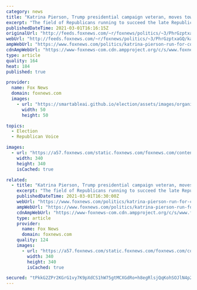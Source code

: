 ```yaml
---
category: news
title: "Katrina Pierson, Trump presidential campaign veteran, moves toward congressional bid in Texas"
excerpt: "The field of Republicans running to succeed the late Republican Rep. Ron Wright of Texas is growing. Katrina Pierson, who served as a top adviser on President Trump’s 2016 and 2020 campaigns, is gearing up to launch a campaign, two sources with knowledge of her planning confirmed to Fox News."
publishedDateTime: 2021-03-01T16:16:15Z
originalUrl: "http://feeds.foxnews.com/~r/foxnews/politics/~3/PhrGzptxaGQ/katrina-pierson-run-for-congress-texas"
webUrl: "http://feeds.foxnews.com/~r/foxnews/politics/~3/PhrGzptxaGQ/katrina-pierson-run-for-congress-texas"
ampWebUrl: "https://www.foxnews.com/politics/katrina-pierson-run-for-congress-texas.amp"
cdnAmpWebUrl: "https://www-foxnews-com.cdn.ampproject.org/c/s/www.foxnews.com/politics/katrina-pierson-run-for-congress-texas.amp"
type: article
quality: 164
heat: 184
published: true

provider:
  name: Fox News
  domain: foxnews.com
  images:
    - url: "https://smartableai.github.io/election/assets/images/organizations/foxnews.com-50x50.jpg"
      width: 50
      height: 50

topics:
  - Election
  - Republican Voice

images:
  - url: "https://a57.foxnews.com/static.foxnews.com/foxnews.com/content/uploads/2019/03/340/340/PaulSteinhauser.jpg?ve=1&tl=1"
    width: 340
    height: 340
    isCached: true

related:
  - title: "Katrina Pierson, Trump presidential campaign veteran, moves toward congressional bid in Texas"
    excerpt: "The field of Republicans running to succeed the late Republican Rep. Ron Wright of Texas is growing. Katrina Pierson, who served as a top adviser on President Trump’s 2016 and 2020 campaigns, is gearing up to launch a campaign,"
    publishedDateTime: 2021-03-01T16:30:00Z
    webUrl: "https://www.foxnews.com/politics/katrina-pierson-run-for-congress-texas"
    ampWebUrl: "https://www.foxnews.com/politics/katrina-pierson-run-for-congress-texas.amp"
    cdnAmpWebUrl: "https://www-foxnews-com.cdn.ampproject.org/c/s/www.foxnews.com/politics/katrina-pierson-run-for-congress-texas.amp"
    type: article
    provider:
      name: Fox News
      domain: foxnews.com
    quality: 124
    images:
      - url: "https://a57.foxnews.com/static.foxnews.com/foxnews.com/content/uploads/2019/03/340/340/PaulSteinhauser.jpg?ve=1&tl=1"
        width: 340
        height: 340
        isCached: true

secured: "tPkkG2ZPr2KGrG1vy7K9pXdCS1hW75gtMCXGdRo+h8egRlsjQqKohSOJlN4p2qR9XcRlu+DqPN5LfZD6HKCfkNGBedQloPRdgKEisW4LaGkDbiGvm0eTEqgPWoloEWFbe07Re011/hAKR72Ah/c5BVwwNJXNR5LKLcu4YyRT/TxRFuup6djoKeg3GvDs+cAIFe3awaR4S2z5HCEnWgmEJOAN3hitdnNRV3MFrTqgGPKsXS5xxHtipKCvbvgtAPj/uZEltWhsPpzAIHwZGrpYIhlFBXYrIndhuXQyBwJXj5vgWd1U6BUC/uuBhs6SR9n8wtdksxJ3UNqVwKiRkzyP+oneRY6xN72GiDmBAx/zjXk=;aioyuRqo1d+MVw4fZ5dHMA=="
---
```


